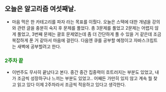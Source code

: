 ## 오늘은 알고리즘 여섯째날.
 - 마음 먹은 한 카테고리를 파자 라는 목표를 이뤘다. 오늘은 스택에 대한 개념을 강의와 관련 글을 충분히 숙지 후 문제를 풀었다. 총 3문제를 풀었고 2문제는 어렵지 않게 풀었고, 3번째 문제는 괄호 문제였는데 좀 더 간단하게 풀 수 있을 거 같은데 조금 복잡하게 푼 거 같아서 마음에 걸린다. 다음엔 큐를 공부할 예정이고 자바스크립트는 새벽에 공부할려고 한다.

### <span style="color: green">2주차 끝<span>
 - 이번주도 무사히 끝났다고 본다. 중간 중간 집중력이 흐트러지는 부분도 있었고, 내가 조금씩 성장하구나 느끼는 부분도 있었고.. 어째든 가만히 있지 않고 계속 뭘 찾고 읽고 있다 이제 2주차라서 조금씩 적응하고 있다고 생각한다.